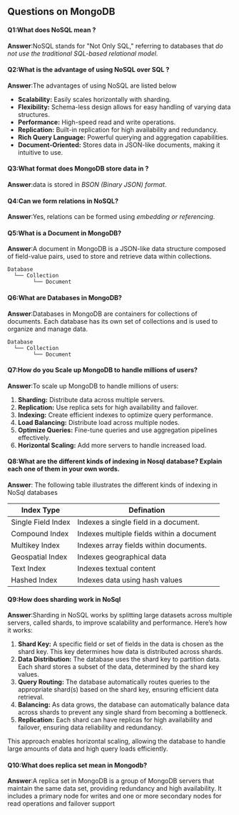 ## Questions on MongoDB 

#### Q1:What does NoSQL mean ?

**Answer**:NoSQL stands for "Not Only SQL," referring to databases that *do not use the traditional SQL-based relational model.*

#### Q2:What is the advantage of using NoSQL over SQL ?

**Answer**:The advantages of using NoSQL are listed below 

- **Scalability:** Easily scales horizontally with sharding.
- **Flexibility:** Schema-less design allows for easy handling of varying data structures.
- **Performance:** High-speed read and write operations.
- **Replication:** Built-in replication for high availability and redundancy.
- **Rich Query Language:** Powerful querying and aggregation capabilities.
- **Document-Oriented:** Stores data in JSON-like documents, making it intuitive to use.

#### Q3:What format does MongoDB store data in ?

**Answer**:data is stored in *BSON (Binary JSON) format*.

#### Q4:Can we form relations in NoSQL? 

**Answer**:Yes, relations can be formed using *embedding or referencing*.

#### Q5:What is a Document in MongoDB?

**Answer**:A document in MongoDB is a JSON-like data structure composed of field-value pairs, used to store and retrieve data within collections.

```
Database
  └── Collection
        └── Document
```



#### Q6:What are Databases in MongoDB?

**Answer**:Databases in MongoDB are containers for collections of documents. Each database has its own set of collections and is used to organize and manage data.

```
Database
  └── Collection
        └── Document
```

#### Q7:How do you Scale up MongoDB to handle millions of users?

**Answer**:To scale up MongoDB to handle millions of users:

1. **Sharding:** Distribute data across multiple servers.
2. **Replication:** Use replica sets for high availability and failover.
3. **Indexing:** Create efficient indexes to optimize query performance.
4. **Load Balancing:** Distribute load across multiple nodes.
5. **Optimize Queries:** Fine-tune queries and use aggregation pipelines effectively.
6. **Horizontal Scaling:** Add more servers to handle increased load.

#### Q8:What are the different kinds of indexing in Nosql database? Explain each one of them in your own words.

**Answer**: The following table illustrates the different kinds of indexing in NoSql databases 

| Index Type         | Defination                                |
| ------------------ | ----------------------------------------- |
| Single Field Index | Indexes a single field in a document.     |
| Compound Index     | Indexes multiple fields within a document |
| Multikey Index     | Indexes array fields within documents.    |
| Geospatial Index   | Indexes geographical data                 |
| Text Index         | Indexes textual content                   |
| Hashed Index       | Indexes data using hash values            |

####  Q9:How does sharding work in NoSql 

**Answer**:Sharding in NoSQL works by splitting large datasets across multiple servers, called shards, to improve scalability and performance. Here’s how it works:

1. **Shard Key:** A specific field or set of fields in the data is chosen as the shard key. This key determines how data is distributed across shards.
2. **Data Distribution:** The database uses the shard key to partition data. Each shard stores a subset of the data, determined by the shard key values.
3. **Query Routing:** The database automatically routes queries to the appropriate shard(s) based on the shard key, ensuring efficient data retrieval.
4. **Balancing:** As data grows, the database can automatically balance data across shards to prevent any single shard from becoming a bottleneck.
5. **Replication:** Each shard can have replicas for high availability and failover, ensuring data reliability and redundancy.

This approach enables horizontal scaling, allowing the database to handle large amounts of data and high query loads efficiently.

#### Q10:What does replica set mean in Mongodb?

**Answer**:A replica set in MongoDB is a group of MongoDB servers that maintain the same data set, providing redundancy and high availability. It includes a primary node for writes and one or more secondary nodes for read operations and failover support